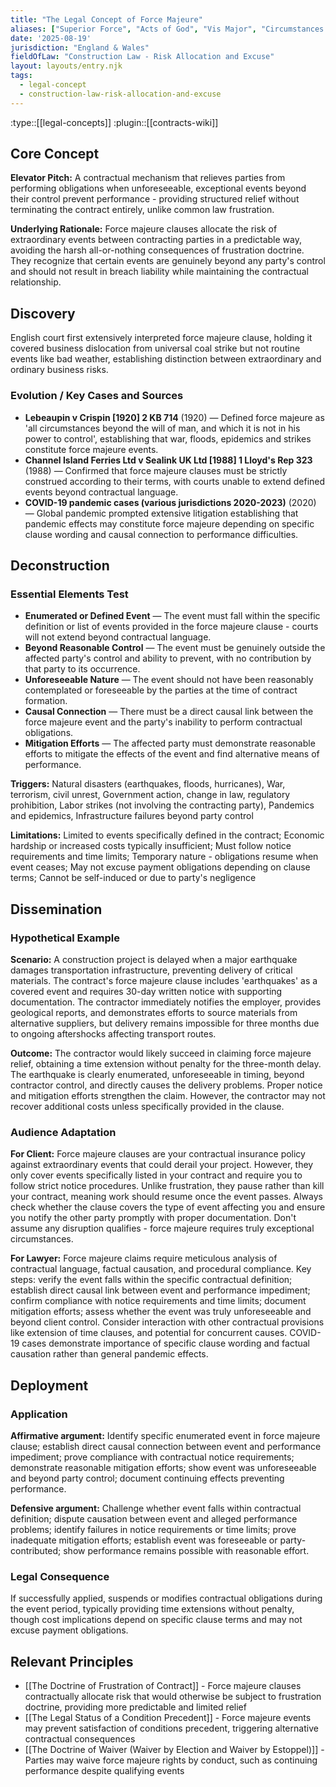 ```yaml
---
title: "The Legal Concept of Force Majeure"
aliases: ["Superior Force", "Acts of God", "Vis Major", "Circumstances Beyond Control"]
date: '2025-08-19'
jurisdiction: "England & Wales"
fieldOfLaw: "Construction Law - Risk Allocation and Excuse"
layout: layouts/entry.njk
tags:
  - legal-concept
  - construction-law-risk-allocation-and-excuse
---
```


:type::[[legal-concepts]]
:plugin::[[contracts-wiki]]

## Core Concept

**Elevator Pitch:** A contractual mechanism that relieves parties from performing obligations when unforeseeable, exceptional events beyond their control prevent performance - providing structured relief without terminating the contract entirely, unlike common law frustration.

**Underlying Rationale:** Force majeure clauses allocate the risk of extraordinary events between contracting parties in a predictable way, avoiding the harsh all-or-nothing consequences of frustration doctrine. They recognize that certain events are genuinely beyond any party's control and should not result in breach liability while maintaining the contractual relationship.

## Discovery

English court first extensively interpreted force majeure clause, holding it covered business dislocation from universal coal strike but not routine events like bad weather, establishing distinction between extraordinary and ordinary business risks.

### Evolution / Key Cases and Sources

- **Lebeaupin v Crispin [1920] 2 KB 714** (1920) — Defined force majeure as 'all circumstances beyond the will of man, and which it is not in his power to control', establishing that war, floods, epidemics and strikes constitute force majeure events.
- **Channel Island Ferries Ltd v Sealink UK Ltd [1988] 1 Lloyd's Rep 323** (1988) — Confirmed that force majeure clauses must be strictly construed according to their terms, with courts unable to extend defined events beyond contractual language.
- **COVID-19 pandemic cases (various jurisdictions 2020-2023)** (2020) — Global pandemic prompted extensive litigation establishing that pandemic effects may constitute force majeure depending on specific clause wording and causal connection to performance difficulties.

## Deconstruction

### Essential Elements Test

- **Enumerated or Defined Event** — The event must fall within the specific definition or list of events provided in the force majeure clause - courts will not extend beyond contractual language.
- **Beyond Reasonable Control** — The event must be genuinely outside the affected party's control and ability to prevent, with no contribution by that party to its occurrence.
- **Unforeseeable Nature** — The event should not have been reasonably contemplated or foreseeable by the parties at the time of contract formation.
- **Causal Connection** — There must be a direct causal link between the force majeure event and the party's inability to perform contractual obligations.
- **Mitigation Efforts** — The affected party must demonstrate reasonable efforts to mitigate the effects of the event and find alternative means of performance.

**Triggers:** Natural disasters (earthquakes, floods, hurricanes), War, terrorism, civil unrest, Government action, change in law, regulatory prohibition, Labor strikes (not involving the contracting party), Pandemics and epidemics, Infrastructure failures beyond party control

**Limitations:** Limited to events specifically defined in the contract; Economic hardship or increased costs typically insufficient; Must follow notice requirements and time limits; Temporary nature - obligations resume when event ceases; May not excuse payment obligations depending on clause terms; Cannot be self-induced or due to party's negligence

## Dissemination

### Hypothetical Example

**Scenario:** A construction project is delayed when a major earthquake damages transportation infrastructure, preventing delivery of critical materials. The contract's force majeure clause includes 'earthquakes' as a covered event and requires 30-day written notice with supporting documentation. The contractor immediately notifies the employer, provides geological reports, and demonstrates efforts to source materials from alternative suppliers, but delivery remains impossible for three months due to ongoing aftershocks affecting transport routes.

**Outcome:** The contractor would likely succeed in claiming force majeure relief, obtaining a time extension without penalty for the three-month delay. The earthquake is clearly enumerated, unforeseeable in timing, beyond contractor control, and directly causes the delivery problems. Proper notice and mitigation efforts strengthen the claim. However, the contractor may not recover additional costs unless specifically provided in the clause.

### Audience Adaptation

**For Client:** Force majeure clauses are your contractual insurance policy against extraordinary events that could derail your project. However, they only cover events specifically listed in your contract and require you to follow strict notice procedures. Unlike frustration, they pause rather than kill your contract, meaning work should resume once the event passes. Always check whether the clause covers the type of event affecting you and ensure you notify the other party promptly with proper documentation. Don't assume any disruption qualifies - force majeure requires truly exceptional circumstances.

**For Lawyer:** Force majeure claims require meticulous analysis of contractual language, factual causation, and procedural compliance. Key steps: verify the event falls within the specific contractual definition; establish direct causal link between event and performance impediment; confirm compliance with notice requirements and time limits; document mitigation efforts; assess whether the event was truly unforeseeable and beyond client control. Consider interaction with other contractual provisions like extension of time clauses, and potential for concurrent causes. COVID-19 cases demonstrate importance of specific clause wording and factual causation rather than general pandemic effects.

## Deployment

### Application

**Affirmative argument:** Identify specific enumerated event in force majeure clause; establish direct causal connection between event and performance impediment; prove compliance with contractual notice requirements; demonstrate reasonable mitigation efforts; show event was unforeseeable and beyond party control; document continuing effects preventing performance.

**Defensive argument:** Challenge whether event falls within contractual definition; dispute causation between event and alleged performance problems; identify failures in notice requirements or time limits; prove inadequate mitigation efforts; establish event was foreseeable or party-contributed; show performance remains possible with reasonable effort.

### Legal Consequence

If successfully applied, suspends or modifies contractual obligations during the event period, typically providing time extensions without penalty, though cost implications depend on specific clause terms and may not excuse payment obligations.

## Relevant Principles

- [[The Doctrine of Frustration of Contract]] - Force majeure clauses contractually allocate risk that would otherwise be subject to frustration doctrine, providing more predictable and limited relief
- [[The Legal Status of a Condition Precedent]] - Force majeure events may prevent satisfaction of conditions precedent, triggering alternative contractual consequences
- [[The Doctrine of Waiver (Waiver by Election and Waiver by Estoppel)]] - Parties may waive force majeure rights by conduct, such as continuing performance despite qualifying events
